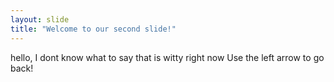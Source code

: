 ```yaml
---
layout: slide
title: "Welcome to our second slide!"
---
```

hello, I dont know what to say that is witty right now
Use the left arrow to go back!
